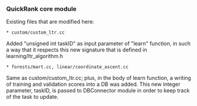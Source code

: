 ### QuickRank core module

Existing files that are modified here:

    * custom/custom_ltr.cc
Added "unsigned int taskID" as input parameter of "learn" function, in such a way that it respects this new signature that is defined in learning/ltr_algorithm.h

    * forests/mart.cc, linear/coordinate_ascent.cc
Same as custom/custom_ltr.cc; plus, in the body of learn function, a writing of training and validation scores into a DB was added. This new integer parameter, taskID, is passed to DBConnector module in order to keep track of the task to update.